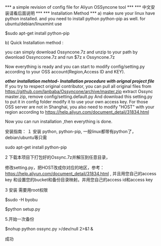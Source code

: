 
*** a simple revision of config file for Aliyun OSSyncone tool ***
***  中文安装请看后面说明   ***
*** Installation Method   ***
a) make sure your linux have python installed. and you need to install python python-pip as well.
for ubuntu/debian/linuxmint use

$sudo apt-get install python-pip

b) Quick Installation method :

you can simply download Ossyncone.7z and unzip to your path by dwonload Ossynccone.7z and run
$7z x Ossyncone.7z

Now everything is ready and you can start to modify config/setting.py according to your OSS account(Region,Access ID and KEY).

***other installation mehtod- Installation procedure with orignal project file***
If you try to respect original contributor, you can pull all original files from https://github.com/lanbaba/Ossyncone/archive/master.zip
extract Ossync master.zip, remove config/setting.default.py 
And download this setting.py to put it in config folder
modify it to use your own access key. For those OSS server are not in Shanghai, you also need to modify "HOST" with your region according to  https://help.aliyun.com/document_detail/31834.html

Now you can run installation ,then everything is done.

安装指南：
１ 安装 python, python-pip, 一般linux都带有python了，debian/ubuntu等只需

sudo apt-get install python-pip

2 下载本项目下打包好的Ossync.7z并解压到任意目录，

修改setting.py，把HOST改成你对应的地区，参考：https://help.aliyun.com/document_detail/31834.html ,
并且用您自己的access key 和设置您的bucket和备份目录映射。并用您自己的access id和access key

3 安装
需要用root权限

$sudo -H byobu

$python setup.py

5.开始一次备份

$nohup python ossync.py >/dev/null 2>&1 &

成功

